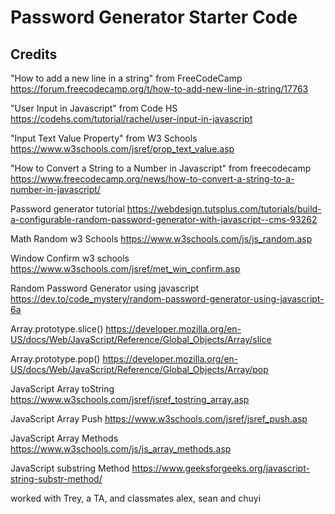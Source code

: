 # Password Generator Starter Code



## Credits
"How to add a new line in a string" from FreeCodeCamp
https://forum.freecodecamp.org/t/how-to-add-new-line-in-string/17763

"User Input in Javascript" from Code HS
https://codehs.com/tutorial/rachel/user-input-in-javascript

"Input Text Value Property" from W3 Schools
https://www.w3schools.com/jsref/prop_text_value.asp


"How to Convert a String to a Number in Javascript" from freecodecamp
https://www.freecodecamp.org/news/how-to-convert-a-string-to-a-number-in-javascript/

Password generator tutorial
https://webdesign.tutsplus.com/tutorials/build-a-configurable-random-password-generator-with-javascript--cms-93262

Math Random w3 Schools
https://www.w3schools.com/js/js_random.asp

Window Confirm w3 schools
https://www.w3schools.com/jsref/met_win_confirm.asp



Random Password Generator using javascript
https://dev.to/code_mystery/random-password-generator-using-javascript-6a

Array.prototype.slice() 
https://developer.mozilla.org/en-US/docs/Web/JavaScript/Reference/Global_Objects/Array/slice

Array.prototype.pop()
https://developer.mozilla.org/en-US/docs/Web/JavaScript/Reference/Global_Objects/Array/pop

JavaScript Array toString
https://www.w3schools.com/jsref/jsref_tostring_array.asp

JavaScript Array Push
https://www.w3schools.com/jsref/jsref_push.asp

JavaScript Array Methods
https://www.w3schools.com/js/js_array_methods.asp

JavaScript substring Method
https://www.geeksforgeeks.org/javascript-string-substr-method/


worked with Trey, a TA, and classmates alex, sean and chuyi
